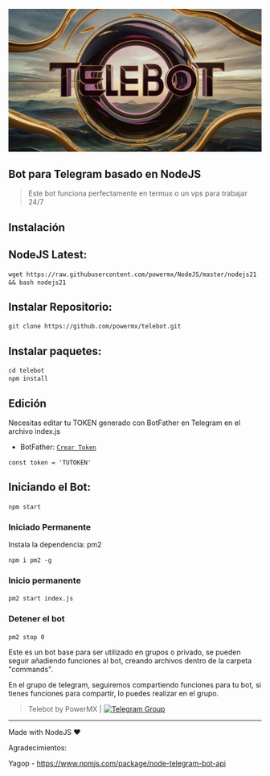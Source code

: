   ![](https://raw.githubusercontent.com/powermx/telebot/main/telebot.jpg)

## Bot para Telegram basado en NodeJS 

> Este bot funciona perfectamente en termux o un vps para trabajar 24/7

## Instalación

## NodeJS Latest:

```
wget https://raw.githubusercontent.com/powermx/NodeJS/master/nodejs21 && bash nodejs21
```

## Instalar Repositorio:
```
git clone https://github.com/powermx/telebot.git
```

## Instalar paquetes:
```
cd telebot
npm install
```

## Edición 
Necesitas editar tu TOKEN generado con BotFather en Telegram en el archivo index.js
- BotFather: [`Crear Token`](https://t.me/BotFather)
```
const token = 'TUTOKEN'
```

## Iniciando el Bot:
```
npm start
```

### Iniciado Permanente
Instala la dependencia: pm2
```
npm i pm2 -g
```

### Inicio permanente 

`pm2 start index.js`

### Detener el bot 

`pm2 stop 0`


Este es un bot base para ser utilizado en grupos o privado, se pueden seguir añadiendo funciones al bot, creando archivos dentro de la carpeta "commands".

En el grupo de telegram, seguiremos compartiendo funciones para tu bot, si tienes funciones para compartir, lo puedes realizar en el grupo.



> Telebot by PowerMX | [![Telegram Group](https://patrolavia.github.io/telegram-badge/chat.png)](https://t.me/vpnmx)
                
----
Made with NodeJS ♥

Agradecimientos:

Yagop - https://www.npmjs.com/package/node-telegram-bot-api
